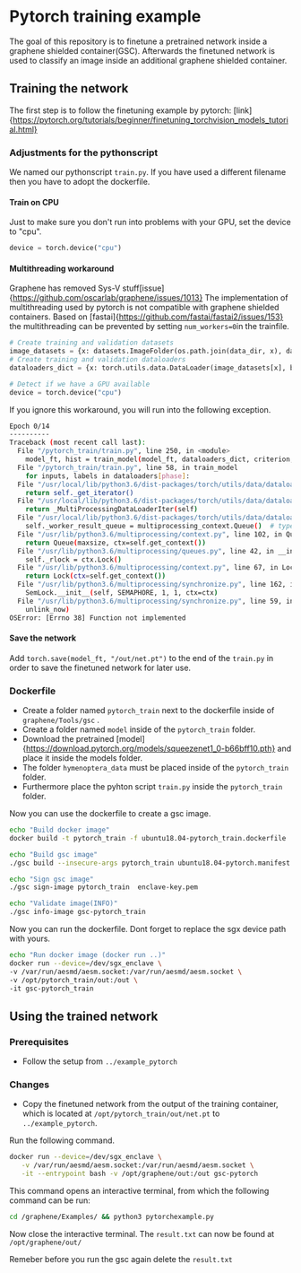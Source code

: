 # Pytorch training example
The goal of this repository is to finetune a pretrained network inside a graphene shielded container(GSC). Afterwards the finetuned network is used to classify an image inside an additional graphene shielded container.

## Training the network 
The first step is to follow the finetuning example by pytorch: [link]{https://pytorch.org/tutorials/beginner/finetuning_torchvision_models_tutorial.html}

### Adjustments for the pythonscript
We named our pythonscript `train.py`. If you have used a different filename then you have to adopt the dockerfile.

#### Train on CPU
Just to make sure you don't run into problems with your GPU, set the device to "cpu".
```python
device = torch.device("cpu")
```

#### Multithreading workaround
Graphene has removed Sys-V stuff[issue]{https://github.com/oscarlab/graphene/issues/1013}
The implementation of multithreading used by pytorch is not compatible with graphene shielded containers.
Based on [fastai]{https://github.com/fastai/fastai2/issues/153} the multithreading can be prevented by setting `num_workers=0`in the trainfile. 

```python
# Create training and validation datasets
image_datasets = {x: datasets.ImageFolder(os.path.join(data_dir, x), data_transforms[x]) for x in ['train', 'val']}
# Create training and validation dataloaders
dataloaders_dict = {x: torch.utils.data.DataLoader(image_datasets[x], batch_size=batch_size, shuffle=True, num_workers=0) for x in ['train', 'val']}

# Detect if we have a GPU available
device = torch.device("cpu")
```

If you ignore this workaround, you will run into the following exception.

```bash
Epoch 0/14
----------
Traceback (most recent call last):
  File "/pytorch_train/train.py", line 250, in <module>
    model_ft, hist = train_model(model_ft, dataloaders_dict, criterion, optimizer_ft, num_epochs=num_epochs, is_inception=(model_name=="inception"))
  File "/pytorch_train/train.py", line 58, in train_model
    for inputs, labels in dataloaders[phase]:
  File "/usr/local/lib/python3.6/dist-packages/torch/utils/data/dataloader.py", line 359, in __iter__
    return self._get_iterator()
  File "/usr/local/lib/python3.6/dist-packages/torch/utils/data/dataloader.py", line 305, in _get_iterator
    return _MultiProcessingDataLoaderIter(self)
  File "/usr/local/lib/python3.6/dist-packages/torch/utils/data/dataloader.py", line 891, in __init__
    self._worker_result_queue = multiprocessing_context.Queue()  # type: ignore[var-annotated]
  File "/usr/lib/python3.6/multiprocessing/context.py", line 102, in Queue
    return Queue(maxsize, ctx=self.get_context())
  File "/usr/lib/python3.6/multiprocessing/queues.py", line 42, in __init__
    self._rlock = ctx.Lock()
  File "/usr/lib/python3.6/multiprocessing/context.py", line 67, in Lock
    return Lock(ctx=self.get_context())
  File "/usr/lib/python3.6/multiprocessing/synchronize.py", line 162, in __init__
    SemLock.__init__(self, SEMAPHORE, 1, 1, ctx=ctx)
  File "/usr/lib/python3.6/multiprocessing/synchronize.py", line 59, in __init__
    unlink_now)
OSError: [Errno 38] Function not implemented
```

#### Save the network
Add `torch.save(model_ft, "/out/net.pt")` to the end of the `train.py` in order to save the finetuned network for later use.

### Dockerfile
* Create a folder named `pytorch_train` next to the dockerfile inside of `graphene/Tools/gsc` .
* Create a folder named `model` inside of the `pytorch_train` folder.
* Download the pretrained [model]{https://download.pytorch.org/models/squeezenet1_0-b66bff10.pth} and place it inside the models folder.
* The folder `hymenoptera_data` must be placed inside of the `pytorch_train` folder.
* Furthermore place the pyhton script `train.py` inside the `pytorch_train` folder.

Now you can use the dockerfile to create a gsc image.

```bash
echo "Build docker image"
docker build -t pytorch_train -f ubuntu18.04-pytorch_train.dockerfile .

echo "Build gsc image"
./gsc build --insecure-args pytorch_train ubuntu18.04-pytorch.manifest

echo "Sign gsc image"
./gsc sign-image pytorch_train  enclave-key.pem

echo "Validate image(INFO)"
./gsc info-image gsc-pytorch_train
```

Now you can run the dockerfile. Dont forget to replace the sgx device path with yours.
```bash
echo "Run docker image (docker run ..)"
docker run --device=/dev/sgx_enclave \
-v /var/run/aesmd/aesm.socket:/var/run/aesmd/aesm.socket \ 
-v /opt/pytorch_train/out:/out \ 
-it gsc-pytorch_train
```

## Using the trained network
### Prerequisites
* Follow the setup from `../example_pytorch`
### Changes
* Copy the finetuned network from the output of the training container, which is located at  `/opt/pytorch_train/out/net.pt` to `../example_pytorch`.

Run the following command.
```bash
docker run --device=/dev/sgx_enclave \
   -v /var/run/aesmd/aesm.socket:/var/run/aesmd/aesm.socket \
   -it --entrypoint bash -v /opt/graphene/out:/out gsc-pytorch
```

This command opens an interactive terminal, from which the following command can be run: 
```bash
cd /graphene/Examples/ && python3 pytorchexample.py
```
Now close the interactive terminal. The `result.txt` can now be found at `/opt/graphene/out/`

Remeber before you run the gsc again delete the `result.txt`

